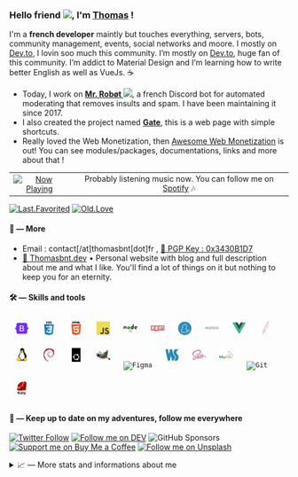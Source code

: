 <!--

   Hello friend
   If you copy my README GitHub profile, keep this note for credits mentions :D
    — Thomas Bnt (https://thomasbnt.dev)

-->


### Hello friend <img src="https://github.com/thomasbnt/thomasbnt/blob/me/assets/hi.gif" width="25px">, I'm [Thomas](https://thomasbnt.dev) ! 

I'm a **french developer** maintly but touches everything, servers, bots, community management, events, social networks and moore. I mostly on [Dev.to](https://dev.to/thomasbnt), I lovin soo much this community. I’m mostly on [Dev.to](https://dev.to/thomasbnt), huge fan of this community. I’m addict to Material Design and I’m learning how to write better English as well as VueJs. ☕

- Today, I work on **[Mr. Robøt <img src="https://github.com/thomasbnt/thomasbnt/blob/me/assets/mrrobot.png" width="13px">](https://mrrobot.app/)**, a french Discord bot for automated moderating that removes insults and spam. I have been maintaining it since 2017.
- I also created the project named **[Gate](https://gate.thomasbnt.dev/)**, this is a web page with simple shortcuts. 
- Really loved the Web Monetization, then [Awesome Web Monetization](https://github.com/thomasbnt/awesome-web-monetization) is out! You can see modules/packages, documentations, links and more about that !

<table align="center">
  <tr>
    <td align="center">
     <a href="https://np.thomasbnt.dev/now-playing?open"><img src="https://np.thomasbnt.dev/now-playing" width="256" height="64" alt="Now Playing"></a>
   </td>
   <td align="center">
   Probably listening music now. You can follow me on <a href="https://open.spotify.com/user/w522c32cigrl3ga1ia2ggru7s" target="_blank">Spotify</a> 🎶
   </td>
     </tr>
</table>

[![Last.Favorited](https://img.shields.io/badge/Last.Favorited-%231DB954.svg?&style=for-the-badge&logo=spotify&logoColor=white)](https://open.spotify.com/playlist/3xUATnkTWt9OSilK4E5eCW) [![Old.Love](https://img.shields.io/badge/Old.Love-%231DB954.svg?&style=for-the-badge&logo=spotify&logoColor=white)](https://open.spotify.com/playlist/58Er0NTDmf1N095ft86XBq)

#### 🎈 — More

- Email : contact[/at]thomasbnt[dot]fr , [🔑 PGP Key : 0x3430B1D7](https://thomasbnt.keybase.pub/keys/publickey_contact%40thomasbnt_fr.asc?dl=1)
- [🙌 Thomasbnt.dev](https://thomasbnt.dev) • Personal website with blog and full description about me and what I like. You'll find a lot of things on it but nothing to keep you for an eternity.


#### 🛠 — Skills and tools

<code><img style="margin: 10px" src="https://raw.githubusercontent.com/devicons/devicon/master/icons/bootstrap/bootstrap-plain.svg" alt="Bootstrap" height="25" /></code>
<code><img style="margin: 10px" src="https://raw.githubusercontent.com/devicons/devicon/master/icons/css3/css3-original-wordmark.svg" alt="CSS3" height="25" /></code>
<code><img style="margin: 10px" src="https://raw.githubusercontent.com/devicons/devicon/master/icons/html5/html5-original-wordmark.svg" alt="HTML5" height="25" /></code>
<code><img style="margin: 10px" src="https://raw.githubusercontent.com/devicons/devicon/master/icons/javascript/javascript-original.svg" alt="JavaScript" height="25" /></code>
<code><img style="margin: 10px" src="https://raw.githubusercontent.com/devicons/devicon/master/icons/nodejs/nodejs-original-wordmark.svg" alt="Node.js" height="25" /></code>
<code><img style="margin: 10px" src="https://raw.githubusercontent.com/devicons/devicon/master/icons/npm/npm-original-wordmark.svg" alt="NPM" height="25" /></code>
<code><img style="margin: 10px" src="https://raw.githubusercontent.com/devicons/devicon/master/icons/yarn/yarn-original.svg" alt="Yarn" height="25" /></code>
<code><img style="margin: 10px" src="https://raw.githubusercontent.com/devicons/devicon/master/icons/express/express-original-wordmark.svg" alt="Express.js" height="25" /></code>
<code><img style="margin: 10px" src="https://raw.githubusercontent.com/devicons/devicon/master/icons/vuejs/vuejs-original.svg" alt="Vue.js" height="25" /></code>
<code><img style="margin: 10px" src="https://raw.githubusercontent.com/devicons/devicon/master/icons/apache/apache-line.svg" alt="Apache" height="25" /></code>
<code><img style="margin: 10px" src="https://raw.githubusercontent.com/devicons/devicon/master/icons/linux/linux-original.svg" alt="Linux" height="25" /></code>
<code><img style="margin: 10px" src="https://raw.githubusercontent.com/devicons/devicon/master/icons/debian/debian-original.svg" alt="Debian" height="25" /></code>
<code><img style="margin: 10px" src="https://raw.githubusercontent.com/devicons/devicon/master/icons/ubuntu/ubuntu-plain.svg" alt="Ubuntu" height="25" /></code>
<code><img style="margin: 10px" src="https://raw.githubusercontent.com/devicons/devicon/master/icons/gimp/gimp-original.svg" alt="Gimp" height="25" /></code>
<code><img style="margin: 10px" src="https://s3.amazonaws.com/media.skillcrush.com/skillcrush/wp-content/uploads/2018/08/figma2.png" alt="Figma" height="25" /></code>
<code><img style="margin: 10px" src="https://raw.githubusercontent.com/devicons/devicon/master/icons/webstorm/webstorm-plain.svg" alt="Figma" height="25" /></code>
<code><img style="margin: 10px" src="https://raw.githubusercontent.com/devicons/devicon/master/icons/sass/sass-original.svg" alt="Sass" height="25" /></code>
<code><img style="margin: 10px" src="https://raw.githubusercontent.com/devicons/devicon/master/icons/mysql/mysql-original-wordmark.svg" alt="MySQL" height="25" /></code>
<code><img style="margin: 10px" src="https://www.vectorlogo.zone/logos/git-scm/git-scm-icon.svg" alt="Git" height="25" /></code>
<code><img style="margin: 10px" src="https://raw.githubusercontent.com/devicons/devicon/master/icons/ruby/ruby-original-wordmark.svg" alt="Ruby" height="25" /></code>

#### 🍃 — Keep up to date on my adventures, follow me everywhere

[![Twitter Follow](https://img.shields.io/twitter/follow/Thomasbnt_?color=%231DA1F2&label=Follow%20me&logo=Twitter&style=for-the-badge)](https://twitter.com/Thomasbnt_) [![Follow me on DEV](https://img.shields.io/badge/dev.to-%2308090A.svg?&style=for-the-badge&logo=dev.to&logoColor=white&alt=devto)](https://dev.to/thomasbnt) ![GitHub Sponsors](https://img.shields.io/badge/Sponsor%20me-%23EA54AE.svg?&style=for-the-badge&logo=github-sponsors&logoColor=white) [![Support me on Buy Me a Coffee](https://img.shields.io/badge/-Support%20me-%23FFDD00?style=for-the-badge&logo=buy-me-a-coffee&logoColor=black)](https://www.buymeacoffee.com/thomasbnt?via=thomasbnt) [![Follow me on Unsplash](https://img.shields.io/badge/See%20my%20photos%20on-Unsplash%20%F0%9F%93%B8-black?style=for-the-badge)](https://unsplash.com/@thomasbnt)

<details>
<summary>📈 — More stats and informations about me</summary>
<table>
  <tr>
    <td align="center">
      <img src="https://metrics.lecoq.io/thomasbnt?template=classic&base.header=0&base.activity=0&base.community=0&base.metadata=0&languages=1&pagespeed=1&posts=1&tweets=1&followup=1&pagespeed.detailed=false&pagespeed.screenshot=false&posts.limit=4&posts.source=dev.to&tweets.limit=2&config.timezone=Europe%2FParis"/>
     </td>
  </tr>
</table>
</details>


